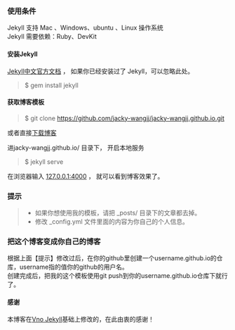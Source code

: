 
### 使用条件

Jekyll 支持 Mac 、Windows、ubuntu 、Linux 操作系统                     
Jekyll 需要依赖：Ruby、DevKit

#### 安装Jekyll

[Jekyll中文官方文档](http://jekyll.bootcss.com/) ， 如果你已经安装过了 Jekyll，可以忽略此处。

> $ gem install jekyll

#### 获取博客模板

> $ git clone https://github.com/jacky-wangjj/jacky-wangjj.github.io.git

或者直接[下载博客](https://github.com/jacky-wangjj/jacky-wangjj.github.io/archive/master.zip)   

进jacky-wangjj.github.io/ 目录下， 开启本地服务 

> $ jekyll serve

在浏览器输入 [127.0.0.1:4000](127.0.0.1:4000) ， 就可以看到博客效果了。

### 提示

>* 如果你想使用我的模板，请把 _posts/ 目录下的文章都去掉。
>* 修改 _config.yml 文件里面的内容为你自己的个人信息。       

### 把这个博客变成你自己的博客

根据上面【提示】修改过后，在你的github里创建一个username.github.io的仓库，username指的值你的github的用户名。      
创建完成后，把我的这个模板使用git push到你的username.github.io仓库下就行了。

#### 感谢   

本博客在[Vno Jekyll](https://github.com/onevcat/vno-jekyll)基础上修改的，在此由衷的感谢！  